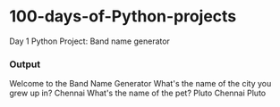 # 100-days-of-Python-projects
Day 1 Python Project: Band name generator

### Output
Welcome to the Band Name Generator
What's the name of the city you grew up in?
Chennai
What's the name of the pet?
Pluto
Chennai Pluto
